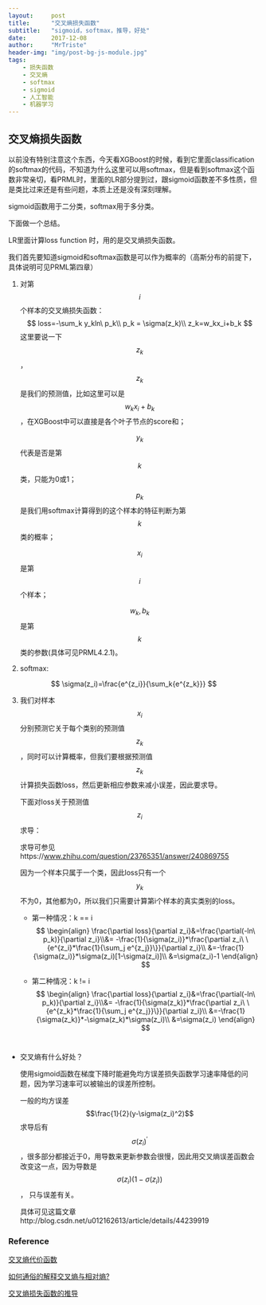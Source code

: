 ```yaml
---
layout:     post
title:      "交叉熵损失函数"
subtitle:   "sigmoid，softmax，推导，好处"
date:       2017-12-08
author:     "MrTriste"
header-img: "img/post-bg-js-module.jpg"
tags:
    - 损失函数
    - 交叉熵
    - softmax
    - sigmoid
    - 人工智能
    - 机器学习
---
```


## 交叉熵损失函数

以前没有特别注意这个东西，今天看XGBoost的时候，看到它里面classification的softmax的代码，不知道为什么这里可以用softmax，但是看到softmax这个函数非常亲切，看PRML时，里面的LR部分提到过，跟sigmoid函数差不多性质，但是类比过来还是有些问题，本质上还是没有深刻理解。

sigmoid函数用于二分类，softmax用于多分类。

下面做一个总结。

LR里面计算loss function 时，用的是交叉熵损失函数。

我们首先要知道sigmoid和softmax函数是可以作为概率的（高斯分布的前提下，具体说明可见PRML第四章）

1. 对第$$i$$个样本的交叉熵损失函数：
   $$
   loss=-\sum_k y_kln\ p_k\\
   p_k = \sigma(z_k)\\
   z_k=w_kx_i+b_k
   $$
   这里要说一下$$z_k$$，$$z_k$$ 是我们的预测值，比如这里可以是$$w_kx_i+b_k$$ ，在XGBoost中可以直接是各个叶子节点的score和；

   $$y_k$$代表是否是第$$k$$类，只能为0或1；

   $$p_k$$是我们用softmax计算得到的这个样本的特征判断为第$$k$$类的概率；

   $$x_i$$是第$$i$$ 个样本；

   $$w_k,b_k$$ 是第$$k$$ 类的参数(具体可见PRML4.2.1)。


2. softmax:

$$
\sigma(z_i)=\frac{e^{z_i}}{\sum_k{e^{z_k}}}
$$

3. 我们对样本$$x_i$$ 分别预测它关于每个类别的预测值$$z_k$$ ，同时可以计算概率，但我们要根据预测值$$z_k$$ 计算损失函数loss，然后更新相应参数来减小误差，因此要求导。

   下面对loss关于预测值$$z_i$$求导：

   求导可参见https://www.zhihu.com/question/23765351/answer/240869755

   因为一个样本只属于一个类，因此loss只有一个$$y_k$$ 不为0，其他都为0，所以我们只需要计算第i个样本的真实类别的loss。

   - 第一种情况：k == i
     $$
     \begin{align}
     \frac{\partial loss}{\partial z_i}&=\frac{\partial(-ln\ p_k)}{\partial z_i}\\&=
     -\frac{1}{\sigma(z_i)}*\frac{\partial z_i\ \{e^{z_i}*\frac{1}{\sum_j e^{z_j}}\}}{\partial z_i}\\
     &=-\frac{1}{\sigma(z_i)}*\sigma(z_i)[1-\sigma(z_i)]\\
     &=\sigma(z_i)-1
     \end{align}
     $$

   - 第二种情况：k != i
     $$
     \begin{align}
     \frac{\partial loss}{\partial z_i}&=\frac{\partial(-ln\ p_k)}{\partial z_i}\\&=
     -\frac{1}{\sigma(z_k)}*\frac{\partial z_i\ \{e^{z_k}*\frac{1}{\sum_j e^{z_j}}\}}{\partial z_i}\\
     &=-\frac{1}{\sigma(z_k)}*-\sigma(z_k)*\sigma(z_i)\\
     &=\sigma(z_i)
     \end{align}
     $$
     ​


- 交叉熵有什么好处？

  使用sigmoid函数在梯度下降时能避免均方误差损失函数学习速率降低的问题，因为学习速率可以被输出的误差所控制。

  一般的均方误差$$\frac{1}{2}(y-\sigma(z_i)^2)$$求导后有$$\sigma(z_i)^{'}$$ ，很多部分都接近于0，用导数来更新参数会很慢，因此用交叉熵误差函数会改变这一点，因为导数是$$\sigma(z_i)(1-\sigma(z_i))$$， 只与误差有关。

  具体可见这篇文章http://blog.csdn.net/u012162613/article/details/44239919



### Reference

[交叉熵代价函数](http://blog.csdn.net/u012162613/article/details/44239919)

[如何通俗的解释交叉熵与相对熵?](https://www.zhihu.com/question/41252833/answer/108777563)

[交叉熵损失函数的推导](http://blog.csdn.net/jasonzzj/article/details/52017438)

